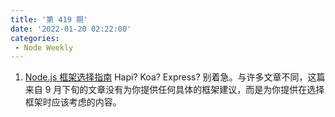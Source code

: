 ```yaml
---
title: '第 419 期'
date: '2022-01-20 02:22:00'
categories:
 - Node Weekly
---
```


1. [Node.js 框架选择指南](../../node_weekly/419/Nodejs_Framework_Selection_Guide.md) Hapi? Koa? Express? 别着急。与许多文章不同，这篇来自 9 月下旬的文章没有为你提供任何具体的框架建议，而是为你提供在选择框架时应该考虑的内容。

